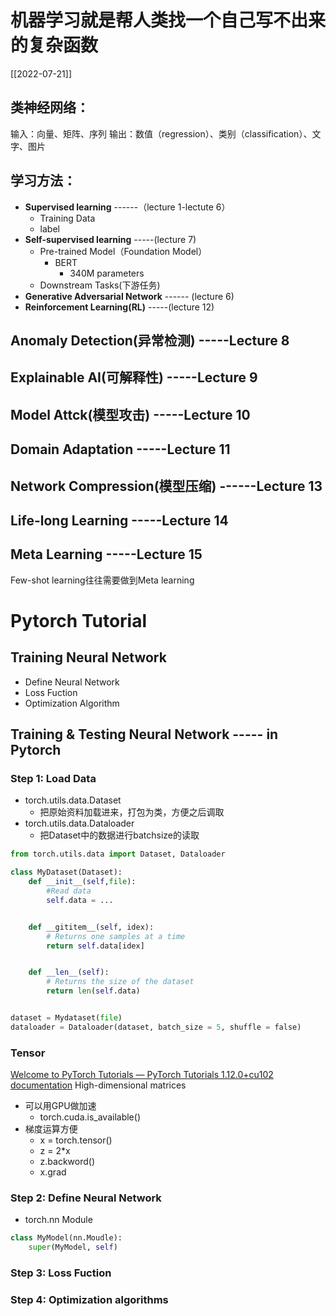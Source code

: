 # 机器学习就是帮人类找一个自己写不出来的复杂函数

[[2022-07-21]]

## 类神经网络：
输入：向量、矩阵、序列
输出：数值（regression）、类别（classification）、文字、图片


## 学习方法：
* **Supervised learning** ------（lecture 1-lectute 6）
	* Training Data
	* label
* **Self-supervised learning** -----(lecture 7)
	* Pre-trained Model（Foundation Model）
		* BERT
			* 340M parameters
	* Downstream Tasks(下游任务)
* **Generative Adversarial Network** ------ (lecture 6)
* **Reinforcement Learning(RL)** -----(lecture 12)


## Anomaly Detection(异常检测) -----Lecture 8
## Explainable AI(可解释性) -----Lecture 9
## Model Attck(模型攻击) -----Lecture 10
## Domain Adaptation -----Lecture 11
## Network Compression(模型压缩) ------Lecture 13
## Life-long Learning -----Lecture 14
## Meta Learning -----Lecture 15 
Few-shot learning往往需要做到Meta learning


# Pytorch Tutorial
## Training Neural Network
* Define Neural Network
* Loss Fuction
* Optimization Algorithm

## Training & Testing Neural Network ----- in Pytorch
### Step 1: Load Data
* torch.utils.data.Dataset
	* 把原始资料加载进来，打包为类，方便之后调取
* torch.utils.data.Dataloader
	* 把Dataset中的数据进行batchsize的读取

```python
from torch.utils.data import Dataset, Dataloader

class MyDataset(Dataset):
	def __init__(self,file):
		#Read data
		self.data = ...


	def __gititem__(self, idex):
		# Returns one samples at a time
		return self.data[idex]


	def __len__(self):
		# Returns the size of the dataset
		return len(self.data)


dataset = Mydataset(file)
dataloader = Dataloader(dataset, batch_size = 5, shuffle = false)

```

### Tensor
[Welcome to PyTorch Tutorials — PyTorch Tutorials 1.12.0+cu102 documentation](https://pytorch.org/tutorials/)
High-dimensional matrices
* 可以用GPU做加速
	* torch.cuda.is_available()
* 梯度运算方便
	* x = torch.tensor()
	* z = 2*x
	* z.backword()
	* x.grad

### Step 2: Define Neural Network
* torch.nn Module
```python
class MyModel(nn.Moudle):
	super(MyModel, self)
```


### Step 3: Loss Fuction


### Step 4: Optimization algorithms
